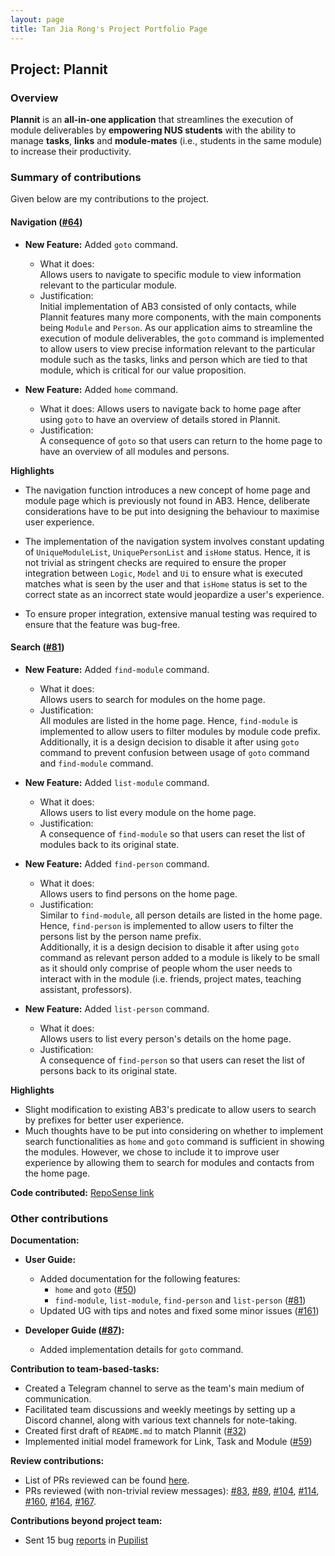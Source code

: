 ```yaml
---
layout: page
title: Tan Jia Rong's Project Portfolio Page
---
```


## Project: Plannit

### Overview
**Plannit** is an **all-in-one application** that streamlines the execution of module
deliverables by **empowering NUS students** with the ability to manage **tasks**, **links** and
**module-mates** (i.e., students in the same module) to increase their productivity.

### Summary of contributions
Given below are my contributions to the project.

#### Navigation ([#64](https://github.com/AY2223S1-CS2103T-T10-1/tp/pull/64))

* **New Feature:** Added `goto` command.
  * What it does: <br>
    Allows users to navigate to specific module to
    view information relevant to the particular module.
  * Justification: <br>
    Initial implementation of AB3 consisted of only contacts, while Plannit features
    many more components, with the main components being `Module` and `Person`.
    As our application aims to streamline the execution of module deliverables,
    the `goto` command is implemented to allow users to view precise information
    relevant to the particular module such as the tasks, links and person which
    are tied to that module, which is critical for our value proposition.

* **New Feature:** Added `home` command.
  * What it does:
    Allows users to navigate back to home page after using `goto` to
    have an overview of details stored in Plannit.
  * Justification: <br>
    A consequence of `goto` so that users can return to the home page
    to have an overview of all modules and persons.

**Highlights** <br>
* The navigation function introduces a new concept of home page and module page which is previously not found
  in AB3. Hence, deliberate considerations have to be put into designing the behaviour to maximise user experience.

* The implementation of the navigation system involves constant updating of `UniqueModuleList`, `UniquePersonList`
  and `isHome` status. Hence, it is not trivial as stringent checks are required to ensure the proper integration
  between `Logic`, `Model` and `Ui` to ensure what is executed matches what is seen by the user and that `isHome`
  status is set to the correct state as an incorrect state would jeopardize a user's experience.

* To ensure proper integration, extensive manual testing was required to ensure that the feature was bug-free.

#### Search ([#81](https://github.com/AY2223S1-CS2103T-T10-1/tp/pull/81))

* **New Feature:** Added `find-module` command.
  * What it does: <br>
    Allows users to search for modules on the home page.
  * Justification: <br>
    All modules are listed in the home page. Hence, `find-module` is implemented to allow users to filter
    modules by module code prefix. <br>
    Additionally, it is a design decision to disable it after using `goto` command to prevent
    confusion between usage of `goto` command and `find-module` command.


* **New Feature:** Added `list-module` command.
  * What it does: <br>
    Allows users to list every module on the home page.
  * Justification: <br>
    A consequence of `find-module` so that users can reset the list of modules back to its
    original state.


* **New Feature:** Added `find-person` command.
  * What it does: <br>
    Allows users to find persons on the home page.
  * Justification: <br>
    Similar to `find-module`, all person details are listed in
    the home page. Hence, `find-person` is implemented to allow users to filter the persons
    list by the person name prefix. <br>
    Additionally, it is a design decision to disable it after using `goto` command
    as relevant person added to a module is likely to be small as it should only comprise of
    people whom the user needs to interact with in the module
    (i.e. friends, project mates, teaching assistant, professors).


* **New Feature:** Added `list-person` command.
  * What it does: <br>
    Allows users to list every person's details on the home page.
  * Justification: <br>
    A consequence of `find-person` so that users can reset the list of persons back to its
    original state.

**Highlights** <br>
* Slight modification to existing AB3's predicate to allow users to search by prefixes for better user experience.
* Much thoughts have to be put into considering on whether to implement search functionalities as `home` and `goto`
  command is sufficient in showing the modules. However, we chose to include it to improve user experience by allowing
  them to search for modules and contacts from the home page.

**Code contributed:** [RepoSense link](https://nus-cs2103-ay2223s1.github.io/tp-dashboard/?search=tan-jia-rong&breakdown=true)

### Other contributions
**Documentation:**

* **User Guide:**
  * Added documentation for the following features:
    * `home` and `goto` ([#50](https://github.com/AY2223S1-CS2103T-T10-1/tp/pull/50))
    * `find-module`, `list-module`, `find-person` and `list-person` ([#81](https://github.com/AY2223S1-CS2103T-T10-1/tp/pull/81))
  * Updated UG with tips and notes and fixed some minor issues ([#161](https://github.com/AY2223S1-CS2103T-T10-1/tp/pull/161))

* **Developer Guide ([#87](https://github.com/AY2223S1-CS2103T-T10-1/tp/pull/87)):**
  * Added implementation details for `goto` command.

**Contribution to team-based-tasks:**
* Created a Telegram channel to serve as the team's main medium of communication.
* Facilitated team discussions and weekly meetings by setting up a Discord channel, along with various text channels for note-taking.
* Created first draft of `README.md` to match Plannit ([#32](https://github.com/AY2223S1-CS2103T-T10-1/tp/pull/32))
* Implemented initial model framework for Link, Task and Module ([#59](https://github.com/AY2223S1-CS2103T-T10-1/tp/pull/59))

**Review contributions:**
* List of PRs reviewed can be found [here](https://github.com/AY2223S1-CS2103T-T10-1/tp/pulls?q=is%3Apr+reviewed-by%3ATan-Jia-Rong).
* PRs reviewed (with non-trivial review messages):
  [#83](https://github.com/AY2223S1-CS2103T-T10-1/tp/pull/83),
  [#89](https://github.com/AY2223S1-CS2103T-T10-1/tp/pull/89),
  [#104](https://github.com/AY2223S1-CS2103T-T10-1/tp/pull/104),
  [#114](https://github.com/AY2223S1-CS2103T-T10-1/tp/pull/114),
  [#160](https://github.com/AY2223S1-CS2103T-T10-1/tp/pull/160),
  [#164](https://github.com/AY2223S1-CS2103T-T10-1/tp/pull/164),
  [#167](https://github.com/AY2223S1-CS2103T-T10-1/tp/pull/167).

**Contributions beyond project team:**
* Sent 15 bug [reports](https://github.com/Tan-Jia-Rong/ped/issues) in
  [Pupilist](https://github.com/AY2223S1-CS2103T-W09-4/tp) 